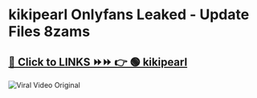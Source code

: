 
 # kikipearl Onlyfans Leaked - Update Files 8zams

## <h2><a href="https://clipsfans.com/kikipearl&ref=git">🔗 Click to LINKS ⏩⏩ 👉 🟢 kikipearl </a></h2>

<a href="https://clipsfans.com/kikipearl&ref=git" rel="nofollow" data-target="animated-image.originalLink"><img src="https://i.ibb.co.com/xMMVF88/686577567.gif" alt="Viral Video Original" style="max-width: 100%; display: inline-block;" data-target="animated-image.originalImage"></a>

